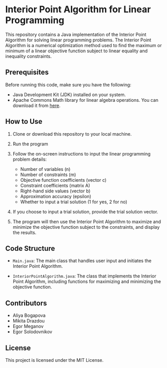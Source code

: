 # Interior Point Algorithm for Linear Programming

This repository contains a Java implementation of the Interior Point Algorithm for solving linear programming problems. The Interior Point Algorithm is a numerical optimization method used to find the maximum or minimum of a linear objective function subject to linear equality and inequality constraints.

## Prerequisites

Before running this code, make sure you have the following:

- Java Development Kit (JDK) installed on your system.
- Apache Commons Math library for linear algebra operations. You can download it from [here](http://commons.apache.org/proper/commons-math/).

## How to Use

1. Clone or download this repository to your local machine.

2. Run the program

3. Follow the on-screen instructions to input the linear programming problem details:

    - Number of variables (n)
    - Number of constraints (m)
    - Objective function coefficients (vector c)
    - Constraint coefficients (matrix A)
    - Right-hand side values (vector b)
    - Approximation accuracy (epsilon)
    - Whether to input a trial solution (1 for yes, 2 for no)

4. If you choose to input a trial solution, provide the trial solution vector.

5. The program will then use the Interior Point Algorithm to maximize and minimize the objective function subject to the constraints, and display the results.

## Code Structure

- `Main.java`: The main class that handles user input and initiates the Interior Point Algorithm.

- `InteriorPointAlgorithm.java`: The class that implements the Interior Point Algorithm, including functions for maximizing and minimizing the objective function.

## Contributors

- Aliya Bogapova
- Mikita Drazdou
- Egor Meganov
- Egor Solodovnikov

## License

This project is licensed under the MIT License.